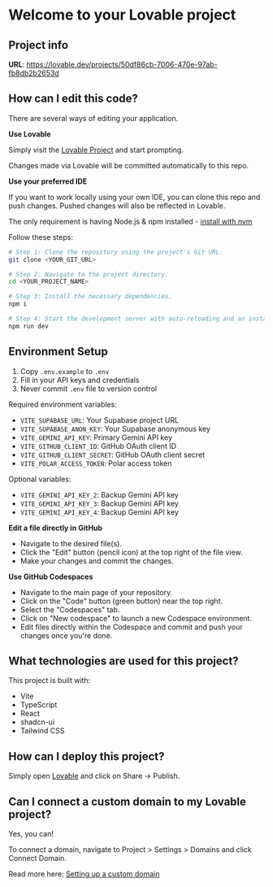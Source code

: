# Welcome to your Lovable project

## Project info

**URL**: https://lovable.dev/projects/50df86cb-7006-470e-97ab-fb8db2b2653d

## How can I edit this code?

There are several ways of editing your application.

**Use Lovable**

Simply visit the [Lovable Project](https://lovable.dev/projects/50df86cb-7006-470e-97ab-fb8db2b2653d) and start prompting.

Changes made via Lovable will be committed automatically to this repo.

**Use your preferred IDE**

If you want to work locally using your own IDE, you can clone this repo and push changes. Pushed changes will also be reflected in Lovable.

The only requirement is having Node.js & npm installed - [install with nvm](https://github.com/nvm-sh/nvm#installing-and-updating)

Follow these steps:

```sh
# Step 1: Clone the repository using the project's Git URL.
git clone <YOUR_GIT_URL>

# Step 2: Navigate to the project directory.
cd <YOUR_PROJECT_NAME>

# Step 3: Install the necessary dependencies.
npm i

# Step 4: Start the development server with auto-reloading and an instant preview.
npm run dev
```

## Environment Setup

1. Copy `.env.example` to `.env`
2. Fill in your API keys and credentials
3. Never commit `.env` file to version control

Required environment variables:
- `VITE_SUPABASE_URL`: Your Supabase project URL
- `VITE_SUPABASE_ANON_KEY`: Your Supabase anonymous key
- `VITE_GEMINI_API_KEY`: Primary Gemini API key
- `VITE_GITHUB_CLIENT_ID`: GitHub OAuth client ID
- `VITE_GITHUB_CLIENT_SECRET`: GitHub OAuth client secret
- `VITE_POLAR_ACCESS_TOKEN`: Polar access token

Optional variables:
- `VITE_GEMINI_API_KEY_2`: Backup Gemini API key
- `VITE_GEMINI_API_KEY_3`: Backup Gemini API key
- `VITE_GEMINI_API_KEY_4`: Backup Gemini API key

**Edit a file directly in GitHub**

- Navigate to the desired file(s).
- Click the "Edit" button (pencil icon) at the top right of the file view.
- Make your changes and commit the changes.

**Use GitHub Codespaces**

- Navigate to the main page of your repository.
- Click on the "Code" button (green button) near the top right.
- Select the "Codespaces" tab.
- Click on "New codespace" to launch a new Codespace environment.
- Edit files directly within the Codespace and commit and push your changes once you're done.

## What technologies are used for this project?

This project is built with:

- Vite
- TypeScript
- React
- shadcn-ui
- Tailwind CSS

## How can I deploy this project?

Simply open [Lovable](https://lovable.dev/projects/50df86cb-7006-470e-97ab-fb8db2b2653d) and click on Share -> Publish.

## Can I connect a custom domain to my Lovable project?

Yes, you can!

To connect a domain, navigate to Project > Settings > Domains and click Connect Domain.

Read more here: [Setting up a custom domain](https://docs.lovable.dev/tips-tricks/custom-domain#step-by-step-guide)
